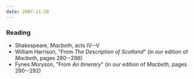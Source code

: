 ```yaml
---
date: 2007-11-20
---
```


### Reading

* Shakespeare, <cite>Macbeth</cite>, acts IV--V
* William Harrison, "From <cite>The Description of Scotland</cite>" (in our edition of <cite>Macbeth</cite>, pages 280--286)
* Fynes Moryson, "From <cite>An Itinerary</cite>" (in our edition of <cite>Macbeth</cite>, pages 290--292)
